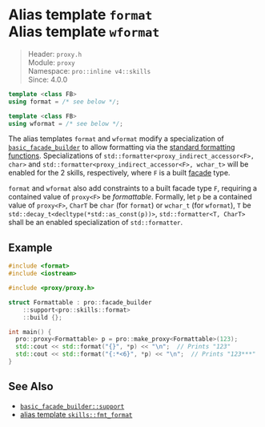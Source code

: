# Alias template `format`<br />Alias template `wformat`

> Header: `proxy.h`  
> Module: `proxy`  
> Namespace: `pro::inline v4::skills`  
> Since: 4.0.0

```cpp
template <class FB>
using format = /* see below */;

template <class FB>
using wformat = /* see below */;
```

The alias templates `format` and `wformat` modify a specialization of [`basic_facade_builder`](basic_facade_builder/README.md) to allow formatting via the [standard formatting functions](https://en.cppreference.com/w/cpp/utility/format). Specializations of `std::formatter<proxy_indirect_accessor<F>, char>` and `std::formatter<proxy_indirect_accessor<F>, wchar_t>` will be enabled for the 2 skills, respectively, where `F` is a built [facade](facade.md) type.

`format` and `wformat` also add constraints to a built facade type `F`, requiring a contained value of `proxy<F>` be *formattable*. Formally, let `p` be a contained value of `proxy<F>`, `CharT` be `char` (for `format`) or `wchar_t` (for `wformat`), `T` be `std::decay_t<decltype(*std::as_const(p))>`, `std::formatter<T, CharT>` shall be an enabled specialization of `std::formatter`.

## Example

```cpp
#include <format>
#include <iostream>

#include <proxy/proxy.h>

struct Formattable : pro::facade_builder
    ::support<pro::skills::format>
    ::build {};

int main() {
  pro::proxy<Formattable> p = pro::make_proxy<Formattable>(123);
  std::cout << std::format("{}", *p) << "\n";  // Prints "123"
  std::cout << std::format("{:*<6}", *p) << "\n";  // Prints "123***"
}
```

## See Also

- [`basic_facade_builder::support`](basic_facade_builder/support.md)
- [alias template `skills::fmt_format`](skills_fmt_format.md)
